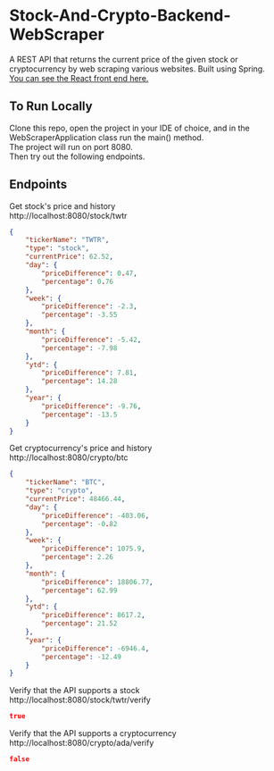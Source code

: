 # Stock-And-Crypto-Backend-WebScraper
A REST API that returns the current price of the given stock or cryptocurrency by web scraping various websites. Built using Spring.
<br>
[You can see the React front end here.](https://github.com/michael-mcmasters/Stock-And-Crypto-Tracker)

## To Run Locally
Clone this repo, open the project in your IDE of choice, and in the WebScraperApplication class run the main() method.
<br>
The project will run on port 8080.
<br>
Then try out the following endpoints.

## Endpoints
Get stock's price and history
<br>
http://localhost:8080/stock/twtr
```json
{
    "tickerName": "TWTR",
    "type": "stock",
    "currentPrice": 62.52,
    "day": {
        "priceDifference": 0.47,
        "percentage": 0.76
    },
    "week": {
        "priceDifference": -2.3,
        "percentage": -3.55
    },
    "month": {
        "priceDifference": -5.42,
        "percentage": -7.98
    },
    "ytd": {
        "priceDifference": 7.81,
        "percentage": 14.28
    },
    "year": {
        "priceDifference": -9.76,
        "percentage": -13.5
    }
}
```

Get cryptocurrency's price and history
<br>
http://localhost:8080/crypto/btc
```json
{
    "tickerName": "BTC",
    "type": "crypto",
    "currentPrice": 48466.44,
    "day": {
        "priceDifference": -403.06,
        "percentage": -0.82
    },
    "week": {
        "priceDifference": 1075.9,
        "percentage": 2.26
    },
    "month": {
        "priceDifference": 18806.77,
        "percentage": 62.99
    },
    "ytd": {
        "priceDifference": 8617.2,
        "percentage": 21.52
    },
    "year": {
        "priceDifference": -6946.4,
        "percentage": -12.49
    }
}
```

Verify that the API supports a stock
<br>
http://localhost:8080/stock/twtr/verify
```json
true
```

Verify that the API supports a cryptocurrency
<br>
http://localhost:8080/crypto/ada/verify
```json
false
```